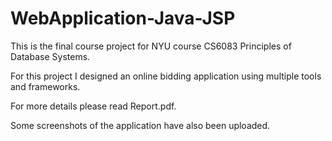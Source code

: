 # WebApplication-Java-JSP


This is the final course project for NYU course CS6083 Principles of Database Systems.

For this project I designed an online bidding application using multiple tools and frameworks.

For more details please read Report.pdf.

Some screenshots of the application have also been uploaded.

